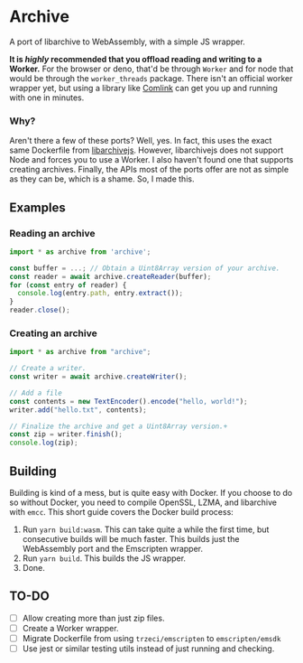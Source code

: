 # Archive

A port of libarchive to WebAssembly, with a simple JS wrapper.

**It is _highly_ recommended that you offload reading and writing to a Worker.** For the browser or deno, that'd be through `Worker` and for node that would be through the `worker_threads` package. There isn't an official worker wrapper yet, but using a library like [Comlink](https://github.com/GoogleChromeLabs/comlink) can get you up and running with one in minutes.

### Why?

Aren't there a few of these ports? Well, yes. In fact, this uses the exact same Dockerfile from [libarchivejs](https://github.com/nika-begiashvili/libarchivejs). However, libarchivejs does not support Node and forces you to use a Worker. I also haven't found one that supports creating archives. Finally, the APIs most of the ports offer are not as simple as they can be, which is a shame. So, I made this.

## Examples

### Reading an archive

```js
import * as archive from 'archive';

const buffer = ...; // Obtain a Uint8Array version of your archive.
const reader = await archive.createReader(buffer);
for (const entry of reader) {
  console.log(entry.path, entry.extract());
}
reader.close();
```

### Creating an archive

```js
import * as archive from "archive";

// Create a writer.
const writer = await archive.createWriter();

// Add a file
const contents = new TextEncoder().encode("hello, world!");
writer.add("hello.txt", contents);

// Finalize the archive and get a Uint8Array version.+
const zip = writer.finish();
console.log(zip);
```

## Building

Building is kind of a mess, but is quite easy with Docker. If you choose to do so without Docker, you need to compile OpenSSL, LZMA, and libarchive with `emcc`. This short guide covers the Docker build process:

1. Run `yarn build:wasm`. This can take quite a while the first time, but consecutive builds will be much faster. This builds just the WebAssembly port and the Emscripten wrapper.
2. Run `yarn build`. This builds the JS wrapper.
3. Done.

## TO-DO

- [ ] Allow creating more than just zip files.
- [ ] Create a Worker wrapper.
- [ ] Migrate Dockerfile from using `trzeci/emscripten` to `emscripten/emsdk`
- [ ] Use jest or similar testing utils instead of just running and checking.
